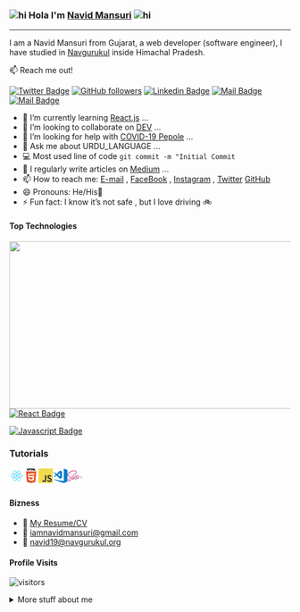 
### <img src="https://user-images.githubusercontent.com/1303154/88677602-1635ba80-d120-11ea-84d8-d263ba5fc3c0.gif" width="28px" alt="hi"> Hola I'm [Navid Mansuri](https://github.com/NavidMansuri5155) <img src="https://user-images.githubusercontent.com/1303154/88677602-1635ba80-d120-11ea-84d8-d263ba5fc3c0.gif" width="28px"  alt="hi">

<hr />

I am a Navid Mansuri from Gujarat, a web developer (software engineer), I have studied in [Navgurukul](https://navgurukul.org/) inside Himachal Pradesh.

:mailbox: Reach me out!

[![Twitter Badge](https://img.shields.io/badge/-@NAVIDMANSURI7-1ca0f1?style=flat&labelColor=1ca0f1&logo=twitter&logoColor=white&link=https://twitter.com/Ipnywis)](@NAVIDMANSURI7) [![GitHub followers](https://img.shields.io/github/followers/8?color=withe&label=GitHub&logo=Github&style=social)](https://github.com/NavidMansuri5155) [![Linkedin Badge](https://img.shields.io/badge/-Navid-0e76a8?style=flat&labelColor=0e76a8&logo=linkedin&logoColor=white)](https://www.linkedin.com/in/nabizada-navid-mansuri-165b921a6/) [![Mail Badge](https://img.shields.io/badge/-@islempenywis-e84393?style=flat&labelColor=e84393&logo=instagram&logoColor=white)](https://www.instagram.com/nabizada_navid_mansuri/) [![Mail Badge](https://img.shields.io/badge/-navidmansuri-c0392b?style=flat&labelColor=c0392b&logo=gmail&logoColor=white)](iamnavidmansuri@gmail.com)

<!-- TODO: Add last video link -->

- 🌱 I’m currently learning [React.js](https://reactjs.org/docs/getting-started.html) ...
- 👯 I’m looking to collaborate on [DEV](https://dev.to/navidmansuri5155) ...
- 🤔 I’m looking for help with [COVID-19 Pepole](https://www.who.int/emergencies/diseases/novel-coronavirus-2019/events-as-they-happen) ...
- 💬 Ask me about URDU_LANGUAGE ...
- 💻 Most used line of code ```git commit -m "Initial Commit```
- 📝 I regularly write articles on [Medium](https://navidmansuri.medium.com/) ...
- 📫 How to reach me: [E-mail](iamnavidmansuri@gmail.com) , [FaceBook](https://www.facebook.com/navid.mansuri.5/) , [Instagram](https://www.instagram.com/nabizada_navid_mansuri/) , [Twitter](@NAVIDMANSURI7) [GitHub](https://github.com/NavidMansuri5155/)
- 😄 Pronouns: He/His🧑 
- ⚡ Fun fact: I know it’s not safe , but I love driving 🚲 

#### Top Technologies

<img align="right" height="300px"  width="600px" src="https://raw.githubusercontent.com/abhisheknaiidu/abhisheknaiidu/master/code.gif" />
<!-- TODO: Make technologies links takes you to repositories -->

[![React Badge](https://img.shields.io/badge/-React-61DBFB?style=for-the-badge&labelColor=black&logo=react&logoColor=61DBFB)](#)  

[![Javascript Badge](https://img.shields.io/badge/-Javascript-F0DB4F?style=for-the-badge&labelColor=black&logo=javascript&logoColor=F0DB4F)](#) 




### Tutorials

<img align="left" alt="React" width="26px" src="https://raw.githubusercontent.com/github/explore/80688e429a7d4ef2fca1e82350fe8e3517d3494d/topics/react/react.png" /><img align="left" alt="HTML5" width="26px" src="https://raw.githubusercontent.com/github/explore/80688e429a7d4ef2fca1e82350fe8e3517d3494d/topics/html/html.png" /><img align="left" alt="JavaScript" width="26px" src="https://raw.githubusercontent.com/github/explore/80688e429a7d4ef2fca1e82350fe8e3517d3494d/topics/javascript/javascript.png" />
<img align="left" alt="Visual Studio Code" width="26px" src="https://raw.githubusercontent.com/github/explore/80688e429a7d4ef2fca1e82350fe8e3517d3494d/topics/visual-studio-code/visual-studio-code.png" /><img align="left" alt="Sass" width="26px" src="https://raw.githubusercontent.com/github/explore/80688e429a7d4ef2fca1e82350fe8e3517d3494d/topics/sass/sass.png" />


<br />
<br />


#### Bizness
- :paperclip: [My Resume/CV]()             
- :email: iamnavidmansuri@gmail.com   
- :email: navid19@navgurukul.org


#### Profile Visits 

![visitors](https://visitor-badge.glitch.me/badge?page_id=NavidMansuri5155.NavidMansuri5155)

 <details> 
 <summary>
  More stuff about me
</summary> 

<br >

I love sharing knowledge and putting code in [GitHub](https://github.com/NavidMansuri5155),To help other developers and to get some help, And by the way, my GitHub is the spot for you :😄

#### What is GitHub?

GitHub is a code hosting platform for version control and collaboration. It lets you and others work together on projects from anywhere. This tutorial teaches you GitHub essentials like repositories, branches, commits, and Pull Requests.

<img src="https://connectnigeria.com/articles/wp-content/uploads/2018/11/GitHub-2.png" alt="github..." />



#### Github Stats

[![Navid GitHub stats](https://github-readme-stats.vercel.app/api?username=NavidMansuri5155&hide=contribs,prs&theme=tokyonight)](https://github.com/NavidMansuri5155/github-readme-stats)

#### Friend
<img height="20px" width="20px" src="https://avatars.githubusercontent.com/u/44016225?v=4"><a href="https://github.com/anandpatel504"></a></img>
<img height="20px" width="20px" src="https://avatars.githubusercontent.com/u/62738420?v=4"><a href="https://github.com/rameshinumulas"></a></img>
<img height="20px" width="20px" src="https://avatars.githubusercontent.com/u/61968702?v=4"><a href="https://github.com/umesh8800"></a></img>
<img height="20px" width="20px" src="https://avatars.githubusercontent.com/u/68850504?v=4"><a href="https://github.com/bijender2002"></a></img>
<img height="20px" width="20px" src="https://avatars.githubusercontent.com/u/54570265?v=4"><a href="https://github.com/shabidkhan"></a></img>
<img height="20px" width="20px" src="https://avatars.githubusercontent.com/u/81804146?v=4"><a href="https://github.com/skajmera"></a></img>



</details>



